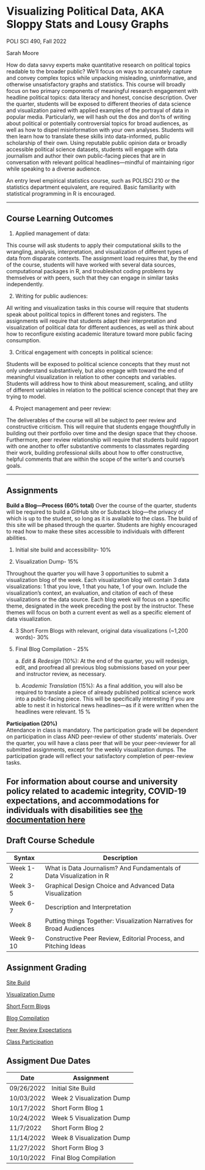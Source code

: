 # Visualizing Political Data, AKA Sloppy Stats and Lousy Graphs 

POLI SCI 490, Fall 2022 

Sarah Moore 

How do data savvy experts make quantitative research on political topics readable to the broader public? We’ll focus on ways to accurately capture and convey complex topics while unpacking misleading, uninformative, and otherwise unsatisfactory graphs and statistics. This course will broadly focus on two primary components of meaningful research engagement with headline political topics: data literacy and honest, concise description. Over the quarter, students will be exposed to different theories of data science and visualization paired with applied examples of the portrayal of data in popular media. Particularly, we will hash out the dos and don’ts of writing about political or potentially controversial topics for broad audiences, as well as how to dispel misinformation with your own analyses. Students will then learn how to translate these skills into data-informed, public scholarship of their own. Using reputable public opinion data or broadly accessible political science datasets, students will engage with data journalism and author their own public-facing pieces that are in conversation with relevant political headlines—mindful of maintaining rigor while speaking to a diverse audience. 

An entry level empirical statistics course, such as POLISCI 210 or the statistics department equivalent, are required. Basic familiarity with statistical programming in R is encouraged.

--------

## Course Learning Outcomes 

1)	Applied management of data: 

This course will ask students to apply their computational skills to the wrangling, analysis, interpretation, and visualization of different types of data from disparate contexts. The assignment load requires that, by the end of the course, students will have worked with several data sources, computational packages in R, and troubleshot coding problems by themselves or with peers, such that they can engage in similar tasks independently. 

2) Writing for public audiences: 

All writing and visualization tasks in this course will require that students speak about political topics in different tones and registers. The assignments will require that students adapt their interpretation and visualization of political data for different audiences, as well as think about how to reconfigure existing academic literature toward more public facing consumption. 

3)	Critical engagement with concepts in political science: 

Students will be exposed to political science concepts that they must not only understand substantively, but also engage with toward the end of meaningful visualization in relation to other concepts and variables. Students will address how to think about measurement, scaling, and utility of different variables in relation to the political science concept that they are trying to model.  

4)	Project management and peer review: 

The deliverables of the course will all be subject to peer review and constructive criticism. This will require that students engage thoughtfully in building out their portfolio over time and the design space that they choose. Furthermore, peer review relationship will require that students build rapport with one another to offer substantive comments to classmates regarding their work, building professional skills about how to offer constructive, helpful comments that are within the scope of the writer’s and course’s goals. 

--------

## Assignments 

**Build a Blog—Process (60% total)** 
Over the course of the quarter, students will be required to build a GitHub site or Substack blog—the privacy of which is up to the student, so long as it is available to the class. The build of this site will be phased through the quarter. Students are highly encouraged to read how to make these sites accessible to individuals with different abilities. 

1) Initial site build and accessibility- 10% 

3) Visualization Dump- 15% 

Throughout the quarter you will have 3 opportunities to submit a visualization blog of the week. Each visualization blog will contain 3 data visualizations: 1 that you love, 1 that you hate, 1 of your own. Include the visualization’s context, an evaluation, and citation of each of these visualizations or the data source. Each blog week will focus on a specific theme, designated in the week preceding the post by the instructor. These themes will focus on both a current event as well as a specific element of data visualization. 

4) 3 Short Form Blogs with relevant, original data visualizations (~1,200 words)- 30%

5) Final Blog Compilation - 25%  
    
    a. _Edit & Redesign_ (10%): At the end of the quarter, you will redesign, edit, and proofread all previous blog submissions based on your peer and instructor review, as necessary.
  
    b. _Academic Translation_ (15%): As a final addition, you will also be required to translate a piece of already published political science work into a public-facing piece. This will be specifically interesting if you are able to nest it in historical news headlines—as if it were written when the headlines were relevant. 15 % 

**Participation (20%)**  
Attendance in class is mandatory. The participation grade will be dependent on participation in class AND peer-review of other students’ materials. Over the quarter, you will have a class peer that will be your peer-reviewer for all submitted assignments, except for the weekly visualization dumps. The participation grade will reflect your satisfactory completion of peer-review tasks. 


For information about course and university policy related to academic integrity, COVID-19 expectations, and accommodations for individuals with disabilities see [the documentation here](/course_policies.md)
--------

## Draft Course Schedule 

| Syntax      | Description |
| ----------- | ----------- |
| Week 1-2    | What is Data Journalism? And Fundamentals of Data Visualization in R|
| Week 3-5    | Graphical Design Choice and Advanced Data Visualization|
| Week 6-7    | Description and Interpretation | 
| Week 8      | Putting things Together: Visualization Narratives for Broad Audiences| 
| Week 9-10  | Constructive Peer Review, Editorial Process, and Pitching Ideas| 

## Assignment Grading 

[Site Build](/sitebuild.md)

[Visualization Dump](/viz_dump.md)

[Short Form Blogs](/short_blogs.md)

[Blog Compilation](/blog_compilation.md) 

[Peer Review Expectations](/peer_review.md)

[Class Participation](/participation.md) 

## Assigment Due Dates 

| Date | Assignment | 
| ----------- | ----------- |
|09/26/2022   | Initial Site Build | 
|10/03/2022   | Week 2 Visualization Dump| 
|10/17/2022   | Short Form Blog 1 | 
|10/24/2022   | Week 5 Visualization Dump | 
|11/7/2022    | Short Form Blog 2 | 
|11/14/2022   | Week 8 Visualization Dump | 
|11/27/2022   | Short Form Blog 3| 
|10/10/2022   | Final Blog Compilation | 
